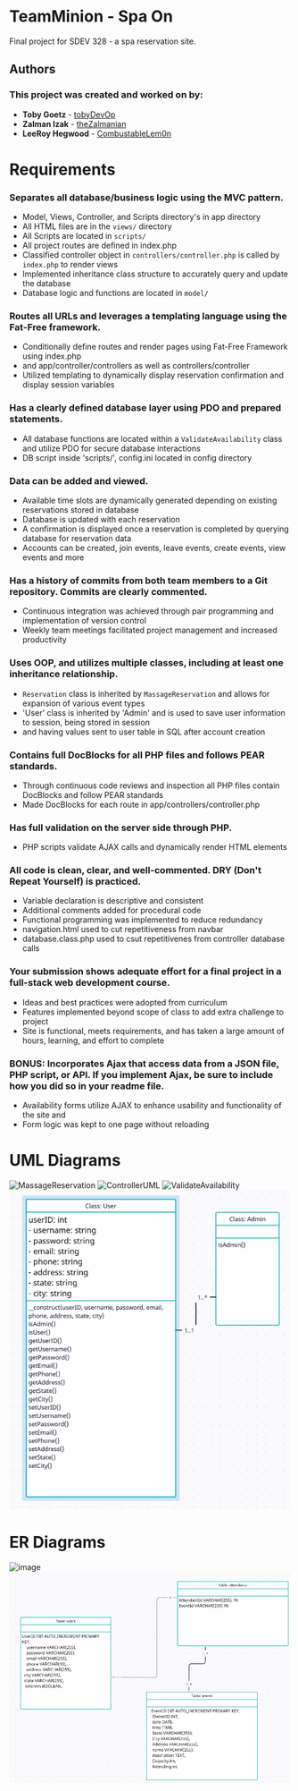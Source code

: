 # TeamMinion - Spa On
Final project for SDEV 328 - a spa reservation site.

## Authors
### This project was created and worked on by:
- **Toby Goetz** - [tobyDevOp](https://github.com/tobyDevOp)
- **Zalman Izak** - [theZalmanian](https://github.com/theZalmanian/)
- **LeeRoy Hegwood** - [CombustableLem0n](https://github.com/CombustableLem0n)

# Requirements
### Separates all database/business logic using the MVC pattern.
- Model, Views, Controller, and Scripts directory's in app directory
- All HTML files are in the `views/` directory
- All Scripts are located in `scripts/`
- All project routes are defined in index.php
- Classified controller object in `controllers/controller.php` is called by `index.php` to render views
- Implemented inheritance class structure to accurately query and update the database
- Database logic and functions are located in `model/`

### Routes all URLs and leverages a templating language using the Fat-Free framework.
- Conditionally define routes and render pages using Fat-Free Framework using index.php 
- and app/controller/controllers as well as controllers/controller
- Utilized templating to dynamically display reservation confirmation and display session variables

### Has a clearly defined database layer using PDO and prepared statements.
- All database functions are located within a `ValidateAvailability` class and utilize PDO for secure database interactions
- DB script inside 'scripts/', config.ini located in config directory

### Data can be added and viewed.
- Available time slots are dynamically generated depending on existing reservations stored in database
- Database is updated with each reservation
- A confirmation is displayed once a reservation is completed by querying database for reservation data
- Accounts can be created, join events, leave events, create events, view events and more

### Has a history of commits from both team members to a Git repository. Commits are clearly commented.
- Continuous integration was achieved through pair programming and implementation of version control
- Weekly team meetings facilitated project management and increased productivity

### Uses OOP, and utilizes multiple classes, including at least one inheritance relationship.
- `Reservation` class is inherited by `MassageReservation` and allows for expansion of various event types
- 'User' class is inherited by 'Admin' and is used to save user information to session, being stored in session
-  and having values sent to user table in SQL after account creation

### Contains full DocBlocks for all PHP files and follows PEAR standards.
- Through continuous code reviews and inspection all PHP files contain DocBlocks and follow PEAR standards
- Made DocBlocks for each route in app/controllers/controller.php 

### Has full validation on the server side through PHP.
- PHP scripts validate AJAX calls and dynamically render HTML elements

### All code is clean, clear, and well-commented. DRY (Don't Repeat Yourself) is practiced.
- Variable declaration is descriptive and consistent
- Additional comments added for procedural code
- Functional programming was implemented to reduce redundancy
- navigation.html used to cut repetitiveness from navbar
- database.class.php used to csut repetitivenes from controller database calls

### Your submission shows adequate effort for a final project in a full-stack web development course.
- Ideas and best practices were adopted from curriculum
- Features implemented beyond scope of class to add extra challenge to project
- Site is functional, meets requirements, and has taken a large amount of hours, learning, and effort to complete

### BONUS:  Incorporates Ajax that access data from a JSON file, PHP script, or API. If you implement Ajax, be sure to include how you did so in your readme file.
- Availability forms utilize AJAX to enhance usability and functionality of the site and
- Form logic was kept to one page without reloading

# UML Diagrams
![MassageReservation](https://github.com/theZalmanian/TeamMinion/assets/103011701/ede79dd6-d2b6-44cf-968c-a615f71a4ea8)
![ControllerUML](https://github.com/theZalmanian/TeamMinion/assets/103011701/fd5504f3-ca39-475f-b830-a6822ea0817d)
![ValidateAvailability](https://github.com/theZalmanian/TeamMinion/assets/103011701/11e1ac46-bea9-4db3-81e3-6a6d3119b434)
![UMLDiagram.png](https://github.com/theZalmanian/TeamMinion/blob/main/uml/UMLDiagram.PNG?raw=true)


# ER Diagrams
![image](https://github.com/theZalmanian/TeamMinion/assets/103011701/5c911406-c781-4d63-95c9-a7381abed7a9)
![ERDiagram.png](https://github.com/theZalmanian/TeamMinion/blob/main/er/ERDiagram.PNG?raw=true)
